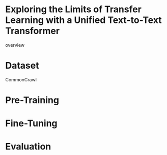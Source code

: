 # Exploring the Limits of Transfer Learning with a Unified Text-to-Text Transformer

overview

# Dataset
CommonCrawl 

# Pre-Training

# Fine-Tuning

# Evaluation

